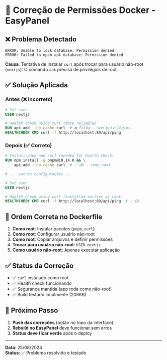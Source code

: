 # 🔧 Correção de Permissões Docker - EasyPanel

## ❌ Problema Detectado

```
ERROR: Unable to lock database: Permission denied
ERROR: Failed to open apk database: Permission denied
```

**Causa**: Tentativa de instalar `curl` após trocar para usuário não-root (`nextjs`). O comando `apk` precisa de privilégios de root.

## ✅ Solução Aplicada

### **Antes (❌ Incorreto)**

```dockerfile
# Set user
USER nextjs

# Health check using curl (more reliable)
RUN apk add --no-cache curl  # ❌ Falha - sem privilégios
HEALTHCHECK CMD curl -f http://localhost:80/api/ping
```

### **Depois (✅ Correto)**

```dockerfile
# Install pnpm and curl (needed for health check)
RUN npm install -g pnpm@10.14.0 && \
    apk add --no-cache curl  # ✅ OK - como root

# ... outras configurações ...

# Set user
USER nextjs

# Health check using curl (installed earlier as root)
HEALTHCHECK CMD curl -f http://localhost:80/api/ping  # ✅ OK
```

## 🔄 Ordem Correta no Dockerfile

1. **Como root**: Instalar pacotes (`pnpm`, `curl`)
2. **Como root**: Configurar usuário não-root
3. **Como root**: Copiar arquivos e definir permissões
4. **Trocar para usuário não-root**: `USER nextjs`
5. **Como usuário não-root**: Apenas executar aplicação

## ✅ Status da Correção

- ✅ `curl` instalado como root
- ✅ Health check funcionando
- ✅ Segurança mantida (app roda como não-root)
- ✅ Build testado localmente (206KB)

## 🚀 Próximo Passo

1. **Push das correções** (botão no topo da interface)
2. **Rebuild no EasyPanel** deve funcionar sem erros
3. **Status deve ficar verde** após o deploy

---

**Data**: 25/08/2024  
**Status**: ✅ Problema resolvido e testado
